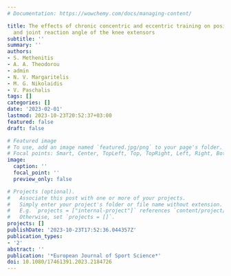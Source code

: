 ```yaml
---
# Documentation: https://wowchemy.com/docs/managing-content/

title: The effects of chronic concentric and eccentric training on position sense
  and joint reaction angle of the knee extensors
subtitle: ''
summary: ''
authors:
- S. Methenitis
- A. A. Theodorou
- admin
- N. V. Margaritelis
- M. G. Nikolaidis
- V. Paschalis
tags: []
categories: []
date: '2023-02-01'
lastmod: 2023-10-23T20:52:37+03:00
featured: false
draft: false

# Featured image
# To use, add an image named `featured.jpg/png` to your page's folder.
# Focal points: Smart, Center, TopLeft, Top, TopRight, Left, Right, BottomLeft, Bottom, BottomRight.
image:
  caption: ''
  focal_point: ''
  preview_only: false

# Projects (optional).
#   Associate this post with one or more of your projects.
#   Simply enter your project's folder or file name without extension.
#   E.g. `projects = ["internal-project"]` references `content/project/deep-learning/index.md`.
#   Otherwise, set `projects = []`.
projects: []
publishDate: '2023-10-23T17:52:36.044357Z'
publication_types:
- '2'
abstract: ''
publication: '*European Journal of Sport Science*'
doi: 10.1080/17461391.2023.2184726
---
```


